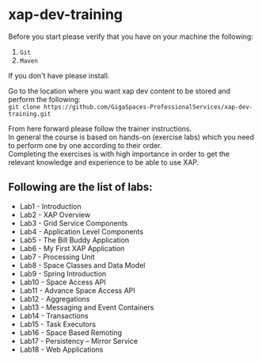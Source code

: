 # xap-dev-training

Before you start please verify that you have on your machine the following:<br>
1. `Git`<br>
2. `Maven`<br>

If you don't have please install.

Go to the location where you want xap dev content to be stored and perform the following:<br>
`git clone https://github.com/GigaSpaces-ProfessionalServices/xap-dev-training.git`

From here forward please follow the trainer instructions.<br>
In general the course is based on hands-on (exercise labs) which you need to perform one by one according to their order. <br>
Completing the exercises is with high importance in order to get the relevant knowledge and experience to be able to use XAP.
 
## Following are the list of labs:

* Lab1 - Introduction
* Lab2 - XAP Overview
* Lab3 - Grid Service Components
* Lab4 - Application Level Components
* Lab5 - The Bill Buddy Application
* Lab6 - My First XAP Application
* Lab7 - Processing Unit
* Lab8 - Space Classes and Data Model
* Lab9 - Spring Introduction
* Lab10 - Space Access API
* Lab11 - Advance Space Access API
* Lab12 - Aggregations
* Lab13 - Messaging and Event Containers
* Lab14 - Transactions
* Lab15 - Task Executors
* Lab16 - Space Based Remoting
* Lab17 - Persistency – Mirror Service
* Lab18 - Web Applications
